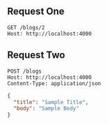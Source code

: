 ## Request One

```
GET /blogs/2
Host: http://localhost:4000
```


## Request Two

```
POST /blogs
Host: http://localhost:4000
Content-Type: application/json
```
```json
{
  "title": "Sample Title",
  "body": "Sample Body"
}
```
